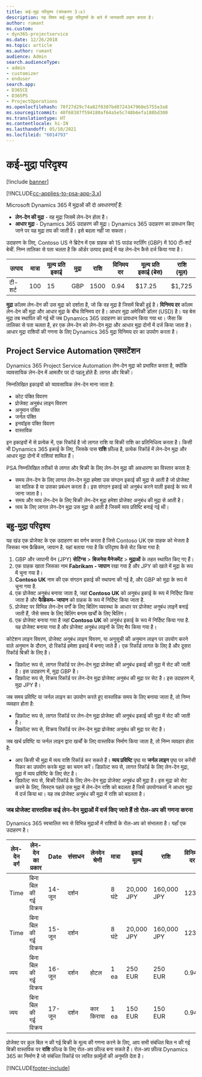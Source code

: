 ```yaml
---
title: कई-मुद्रा परिदृश्य (संस्करण 3।x)
description: यह विषय कई-मुद्रा परिदृश्यों के बारे में जानकारी प्रदान करता है।
author: rumant
ms.custom:
- dyn365-projectservice
ms.date: 12/26/2018
ms.topic: article
ms.author: rumant
audience: Admin
search.audienceType:
- admin
- customizer
- enduser
search.app:
- D365CE
- D365PS
- ProjectOperations
ms.openlocfilehash: 70f27d29c74a82f0307bd0724347960e5755e3a8
ms.sourcegitcommit: 40f68387f594180af64a5e5c748b6efa188bd300
ms.translationtype: HT
ms.contentlocale: hi-IN
ms.lasthandoff: 05/10/2021
ms.locfileid: "6014793"
---
```

# <a name="multiple-currency-scenarios"></a>कई-मुद्रा परिदृश्य

[!include [banner](../includes/psa-now-project-operations.md)]

[!INCLUDE[cc-applies-to-psa-app-3.x](../includes/cc-applies-to-psa-app-3x.md)]

Microsoft Dynamics 365 में मुद्राओं की दो अवधारणाएँ हैं:

- **लेन-देन की मुद्रा** - वह मुद्रा जिसमें लेन-देन होता है। 
- **आधार मुद्रा** - Dynamics 365 उदाहरण की मुद्रा। Dynamics 365 उदाहरण का प्रावधान किए जाने पर यह मुद्रा तय की जाती है। इसे बदला नहीं जा सकता।

उदाहरण के लिए, Contoso US ने ब्रिटेन में एक ग्राहक को 15 पाउंड स्टर्लिंग (GBP) में 100 टी-शर्ट बेचीं. निम्न तालिका से पता चलता है कि ऑर्डर उत्पाद इकाई में यह लेन-देन कैसे दर्ज किया गया है।

| उत्पाद | मात्रा | मूल्य प्रति इकाई | मुद्रा | राशि | विनिमय दर | मूल्य प्रति इकाई (बेस)| राशि (मूल)|
|---------|----------|----------------|----------|--------|---------------|----------------------|--------------|
| टी-शर्ट | 100      | 15             | GBP      | 1500   | 0.94          | $17.25               | $1,725       |

**मुद्रा** कॉलम लेन-देन की उस मुद्रा को दर्शाता है, जो कि वह मुद्रा है जिसमें बिक्री हुई है। **विनिमय दर** कॉलम लेन-देन की मुद्रा और आधार मुद्रा के बीच विनिमय दर है। आधार मुद्रा अमेरिकी डॉलर (USD) है। यह बेस मुद्रा तब स्थापित की गई थी जब Dynamics 365 उदाहरण का प्रावधान किया गया था।
जैसा कि तालिका से पता चलता है, हर एक लेन-देन को लेन-देन मुद्रा और आधार मुद्रा दोनों में दर्ज किया जाता है। आधार मुद्रा राशियों की गणना के लिए Dynamics 365 मुद्रा विनिमय दर का उपयोग करता है।

## <a name="project-service-automation-extensions"></a>Project Service Automation एक्सटेंशन

Dynamics 365 Project Service Automation लेन-देन मुद्रा को प्रभावित करता है, क्योंकि व्यावसायिक लेन-देन में आमतौर पर दो पहलू होते हैं: लागत और बिक्री।

निम्नलिखित इकाइयों को व्यावसायिक लेन-देन माना जाता है:

- कोट पंक्ति विवरण
- प्रोजेक्ट अनुबंध लाइन विवरण
- अनुमान पंक्ति
- जर्नल पंक्ति
- इनवॉइस पंक्ति विवरण
- वास्तविक

इन इकाइयों में से प्रत्येक में, एक रिकॉर्ड है जो लागत राशि या बिक्री राशि का प्रतिनिधित्व करता है। किसी भी Dynamics 365 इकाई के लिए, जिसके पास **राशि** फ़ील्ड है, प्रत्येक रिकॉर्ड में लेन-देन मुद्रा और आधार मुद्रा दोनों में राशियां शामिल हैं। 

PSA निम्नलिखित तरीकों से लागत और बिक्री के लिए लेन-देन मुद्रा की अवधारणा का विस्तार करता है:

- समय लेन-देन के लिए लागत लेन-देन मुद्रा हमेशा उस संगठन इकाई की मुद्रा से आती है जो प्रोजेक्ट का मालिक है या उसका प्रबंधन करता है। इस संगठन इकाई को अनुबंध करने वाली इकाई के रूप में जाना जाता है।
- समय और व्यय लेन-देन के लिए बिक्री लेन-देन मुद्रा हमेशा प्रोजेक्ट अनुबंध की मुद्रा से आती है।
- व्यय के लिए लागत लेन-देन मुद्रा उस मुद्रा से आती है जिसमें व्यय प्रविष्टि बनाई गई थी।

## <a name="multiple-currency-scenario"></a>बहु-मुद्रा परिदृश्य

यह खंड एक प्रोजेक्ट के एक उदाहरण का वर्णन करता है जिसे Contoso UK एक ग्राहक को भेजता है जिसका नाम फ्रैब्रिकम, जापान है. यहां बताया गया है कि परिदृश्य कैसे सेट किया गया है:

1. GBP और जापानी येन (JPY) **सेटिंग्स** \> **बिजनेस मैनेजमेंट** \> **मुद्राओं** के तहत स्थापित किए गए हैं। 
2. एक ग्राहक खाता जिसका नाम **Fabrikam - जापान** रखा गया है और JPY को खाते में मुद्रा के रूप में चुना गया है।
3. **Contoso UK** नाम की एक संगठन इकाई की स्थापना की गई है, और GBP को मुद्रा के रूप में चुना गया है.
4. एक प्रोजेक्ट अनुबंध बनाया जाता है, जहां **Contoso UK** को अनुबंध इकाई के रूप में निर्दिष्ट किया जाता है और **फैब्रिकम– जापान** को ग्राहक के रूप में निर्दिष्ट किया जाता है.
5. प्रोजेक्ट पर विभिन्न लेन-देन वर्गों के लिए बिलिंग व्यवस्था के आधार पर प्रोजेक्ट अनुबंध लाइनें बनाई जाती हैं, जैसे समय के लिए बिलिंग बनाम खर्चों के लिए बिलिंग।
6. एक प्रोजेक्ट बनाया गया है जहां **Contoso UK** को अनुबंध इकाई के रूप में निर्दिष्ट किया गया है. यह प्रोजेक्ट बनाया गया है और प्रोजेक्ट अनुबंध लाइनों के लिए मैप किया गया है।


कोटेशन लाइन विवरण, प्रोजेक्ट अनुबंध लाइन विवरण, या अनुसूची की अनुमान लाइन पर उपयोग करने वाले अनुमान के दौरान, दो रिकॉर्ड हमेशा इकाई में बनाए जाते हैं। एक रिकॉर्ड लागत के लिए है और दूसरा रिकॉर्ड बिक्री के लिए है।

- डिफ़ॉल्ट रूप से, लागत रिकॉर्ड पर लेन-देन मुद्रा प्रोजेक्ट की अनुबंध इकाई की मुद्रा में सेट की जाती है। इस उदाहरण में, मुद्रा GBP है।
- डिफ़ॉल्ट रूप से, विक्रय रिकॉर्ड पर लेन-देन मुद्रा प्रोजेक्ट अनुबंध की मुद्रा पर सेट है। इस उदाहरण में, मुद्रा JPY है।

जब समय प्रविष्टि या जर्नल लाइन का उपयोग करते हुए वास्तविक समय के लिए बनाया जाता है, तो निम्न व्यवहार होता है:

- डिफ़ॉल्ट रूप से, लागत रिकॉर्ड पर लेन-देन मुद्रा प्रोजेक्ट की अनुबंध इकाई की मुद्रा में सेट की जाती है।
- डिफ़ॉल्ट रूप से, विक्रय रिकॉर्ड पर लेन-देन मुद्रा प्रोजेक्ट अनुबंध की मुद्रा पर सेट है।

जब खर्च प्रविष्टि या जर्नल लाइन द्वारा खर्चों के लिए वास्तविक निर्माण किया जाता है, तो निम्न व्यवहार होता है:

- आप किसी भी मुद्रा में व्यय राशि रिकॉर्ड कर सकते हैं। **व्यय प्रविष्टि** पृष्ठ या **जर्नल लाइन** पृष्ठ पर करेंसी पिकर का उपयोग करके मुद्रा का चयन करें। डिफ़ॉल्ट रूप से, लागत रिकॉर्ड के लिए लेन-देन मुद्रा, मुद्रा में व्यय प्रविष्टि के लिए सेट है। 
- डिफ़ॉल्ट रूप से, बिक्री रिकॉर्ड के लिए लेन-देन मुद्रा प्रोजेक्ट अनुबंध की मुद्रा है। इस मुद्रा को सेट करने के लिए, सिस्टम पहले उस मुद्रा में लेन-देन राशि को बदलता है जिसे उपयोगकर्ता ने आधार मुद्रा में दर्ज किया था। यह तब प्रोजेक्ट अनुबंध की मुद्रा में राशि को बदलता है। 

### <a name="computing-roll-ups-when-project-actuals-are-recorded-in-multiple-transaction-currencies"></a>जब प्रोजेक्ट वास्तविक कई लेन-देन मुद्राओं में दर्ज किए जाते हैं तो रोल-अप की गणना करना

Dynamics 365 स्वचालित रूप से विभिन्न मुद्राओं में राशियों के रोल-अप को संभालता है। यहाँ एक उदाहरण है।

| लेन-देन वर्ग | लेन-देन का प्रकार| Date   | संसाधन | लेनदेन श्रेणी | मात्रा | इकाई मूल्य | राशि      | विनिमय दर | मूल में राशि |
|-------------------|------------------|--------|----------|----------------------|----------|--------------|-------------|---------------|----------------|
| Time              | बिना बिल की गई विक्रय   | 14-जून | दर्शन  |                      | 8 घंटे    | 20,000 JPY    | 160,000 JPY | 123           | 1,300.81 USD    |
| Time              | बिना बिल की गई विक्रय   | 15-जून | दर्शन  |                      | 8 घंटे    | 20,000 JPY    | 160,000 JPY | 123           | 1,300.81 USD    |
| व्यय           | बिना बिल की गई विक्रय   | 16-जून | दर्शन  | होटल                | 1 ea     | 250 EUR      | 250 EUR     | 0.94          | 265.95 USD     |
| व्यय           | बिना बिल की गई विक्रय   | 17-जून | दर्शन  | कार किराया           | 1 ea     | 150 EUR      | 150 EUR     | 0.94          | 159.57 USD     |

प्रोजेक्ट पर कुल बिल न की गई बिक्री के मूल्य की गणना करने के लिए, आप सभी संबंधित बिल न की गई बिक्री वास्तविक पर **राशि** फ़ील्ड के लिए रोल-अप फ़ील्ड बना सकते हैं। रोल-अप फ़ील्ड Dynamics 365 का निर्माण है जो संबंधित रिकॉर्ड पर त्वरित फ़ार्मुलों की अनुमति देता है।


[!INCLUDE[footer-include](../includes/footer-banner.md)]